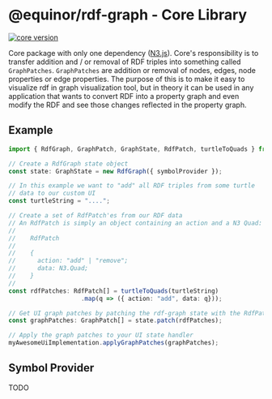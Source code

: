 # @equinor/rdf-graph - Core Library

[![core version](https://img.shields.io/npm/v/@equinor/rdf-graph)](CHANGELOG.md)

Core package with only one dependency ([N3.js](https://github.com/rdfjs/N3.js/)). Core's responsibility is to transfer addition and / or removal of RDF triples into something called `GraphPatches`. `GraphPatches` are addition or removal of nodes, edges, node properties or edge properties. The purpose of this is to make it easy to visualize rdf in graph visualization tool, but in theory it can be used in any application that wants to convert RDF into a property graph and even modify the RDF and see those changes reflected in the property graph.

## Example

```ts
import { RdfGraph, GraphPatch, GraphState, RdfPatch, turtleToQuads } from '@equinor/rdf-graph';

// Create a RdfGraph state object
const state: GraphState = new RdfGraph({ symbolProvider });

// In this example we want to "add" all RDF triples from some turtle
// data to our custom UI
const turtleString = "....";

// Create a set of RdfPatch'es from our RDF data
// An RdfPatch is simply an object containing an action and a N3 Quad:
//
//    RdfPatch
//
//    { 
//      action: "add" | "remove";
//      data: N3.Quad;
//    }
//
const rdfPatches: RdfPatch[] = turtleToQuads(turtleString)
                    .map(q => ({ action: "add", data: q}));

// Get UI graph patches by patching the rdf-graph state with the RdfPatches
const graphPatches: GraphPatch[] = state.patch(rdfPatches);

// Apply the graph patches to your UI state handler
myAwesomeUiImplementation.applyGraphPatches(graphPatches);
```

## Symbol Provider

TODO
